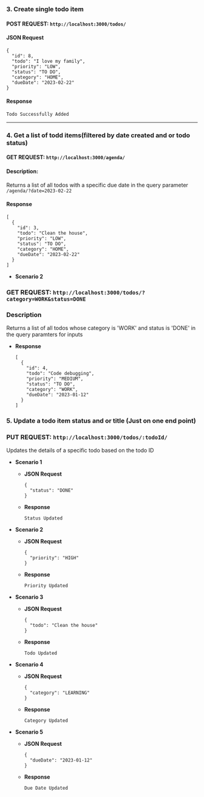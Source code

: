 ### 3. Create single todo item

#### POST REQUEST: `http://localhost:3000/todos/`

#### JSON Request

```
{
  "id": 8,
  "todo": "I love my family",
  "priority": "LOW",
  "status": "TO DO",
  "category": "HOME",
  "dueDate": "2023-02-22"
}
```

#### Response

```
Todo Successfully Added
```

---

### 4. Get a list of todd items(filtered by date created and or todo status)

#### GET REQUEST: `http://localhost:3000/agenda/`

#### Description:

Returns a list of all todos with a specific due date in the query parameter `/agenda/?date=2023-02-22`

#### Response

```
[
  {
    "id": 3,
    "todo": "Clean the house",
    "priority": "LOW",
    "status": "TO DO",
    "category": "HOME",
    "dueDate": "2023-02-22"
  }
]
```

- **Scenario 2**

### GET REQUEST: `http://localhost:3000/todos/?category=WORK&status=DONE`

### Description

Returns a list of all todos whose category is 'WORK' and status is 'DONE' in the query paramters for inputs

- **Response**

  ```
  [
    {
      "id": 4,
      "todo": "Code debugging",
      "priority": "MEDIUM",
      "status": "TO DO",
      "category": "WORK",
      "dueDate": "2023-01-12"
    }
  ]
  ```

### 5. Update a todo item status and or title (Just on one end point)

### PUT REQUEST: `http://localhost:3000/todos/:todoId/`

Updates the details of a specific todo based on the todo ID

- **Scenario 1**

  - **JSON Request**
    ```
    {
      "status": "DONE"
    }
    ```
  - **Response**

    ```
    Status Updated
    ```

- **Scenario 2**

  - **JSON Request**
    ```
    {
      "priority": "HIGH"
    }
    ```
  - **Response**

    ```
    Priority Updated
    ```

- **Scenario 3**

  - **JSON Request**

    ```
    {
      "todo": "Clean the house"
    }
    ```

  - **Response**

    ```
    Todo Updated
    ```

- **Scenario 4**

  - **JSON Request**
    ```
    {
      "category": "LEARNING"
    }
    ```
  - **Response**

    ```
    Category Updated
    ```

- **Scenario 5**

  - **JSON Request**
    ```
    {
      "dueDate": "2023-01-12"
    }
    ```
  - **Response**

    ```
    Due Date Updated
    ```
